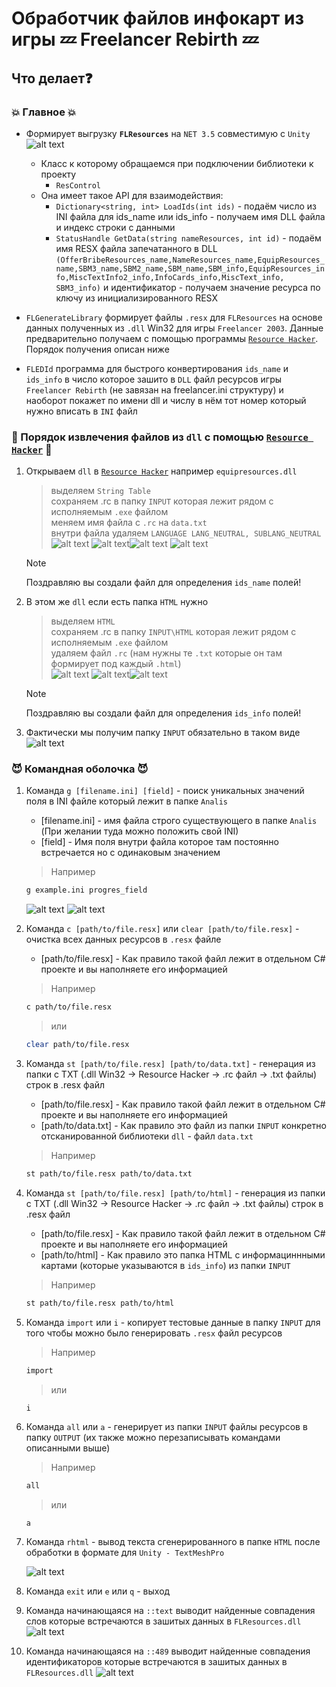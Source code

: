 # Обработчик файлов инфокарт из игры 💤 Freelancer Rebirth 💤 

## Что делает❓

### 💥 Главное 💥

- Формирует выгрузку **`FLResources`** на `NET 3.5` совместимую с `Unity`
![alt text](Media/dlls.png)
    - Класс к которому обращаемся при подключении библиотеки к проекту
        - `ResControl`
    - Она имеет такое API для взаимодействия:
        - `Dictionary<string, int> LoadIds(int ids)` - подаём число из INI файла для ids_name или ids_info - получаем имя DLL файла и индекс строки с данными
        - `StatusHandle GetData(string nameResources, int id)` - подаём имя RESX файла запечатанного в DLL `(OfferBribeResources_name,NameResources_name,EquipResources_name,SBM3_name,SBM2_name,SBM_name,SBM_info,EquipResources_info,MiscTextInfo2_info,InfoCards_info,MiscText_info, SBM3_info)` и идентификатор - получаем значение ресурса по ключу из инициализированного RESX

- `FLGenerateLibrary` формирует файлы `.resx` для `FLResources` на основе данных полученных из `.dll` Win32 для игры `Freelancer 2003`. Данные предварительно получаем с помощью программы [`Resource Hacker`](Soft/reshacker_setup.exe). Порядок получения описан ниже
- `FLEDId` программа для быстрого конвертирования `ids_name` и `ids_info` в число которое зашито в `DLL` файл ресурсов игры `Freelancer Rebirth` (не завязан на freelancer.ini структуру) и наоборот покажет по имени dll и числу в нём тот номер который нужно вписать в `INI` файл

### 🌟 Порядок извлечения файлов из `dll` с помощью [`Resource Hacker`](Soft/reshacker_setup.exe) 🌟

1. Открываем `dll` в [`Resource Hacker`](Soft/reshacker_setup.exe) например `equipresources.dll` 
    > выделяем `String Table` \
    > сохраняем .rc в папку `INPUT` которая лежит рядом с исполняемым `.exe` файлом \
    > меняем имя файла c `.rc` на `data.txt` \
    > внутри файла удаляем `LANGUAGE LANG_NEUTRAL, SUBLANG_NEUTRAL` \
    ![alt text](Media/res1.png) ![alt text](Media/image.png)![alt text](Media/image-1.png) ![alt text](Media/image-2.png) 

    > [!NOTE]
    > Поздравляю вы создали файл для определения `ids_name` полей!
2. В этом же `dll` если есть папка `HTML` нужно
    > выделяем `HTML` \
    > сохраняем .rc в папку `INPUT\HTML` которая лежит рядом с исполняемым `.exe` файлом \
    > удаляем файл `.rc` (нам нужны те `.txt` которые он там формирует под каждый `.html`) \
    ![alt text](Media/image-3.png) ![alt text](Media/image-4.png)![alt text](Media/image-5.png)

    > [!NOTE]
    > Поздравляю вы создали файл для определения `ids_info` полей!
3. Фактически мы получим папку `INPUT` обязательно в таком виде
    ![alt text](Media/image-6.png)

### 😈 Командная оболочка 😈

1. Команда `g [filename.ini] [field]` - поиск уникальных значений поля в INI файле который лежит в папке `Analis`
    - [filename.ini] - имя файла строго существующего в папке `Analis` (При желании туда можно положить свой INI)
    - [field] - Имя поля внутри файла которое там постоянно встречается но с одинаковым значением

    > Например
    ```sh
    g example.ini progres_field
    ```
    ![alt text](Media/image-7.png)
    ![alt text](Media/image-8.png)

2. Команда `c [path/to/file.resx]` или `clear [path/to/file.resx]` - очистка всех данных ресурсов в `.resx` файле
    - [path/to/file.resx] - Как правило такой файл лежит в отдельном C# проекте и вы наполняете его информацией
    > Например
    ```sh
    c path/to/file.resx
    ```
    > или
    ```sh
    clear path/to/file.resx
    ```

3. Команда `st [path/to/file.resx] [path/to/data.txt]` - генерация из папки с TXT (.dll Win32 -> Resource Hacker -> .rc файл -> .txt файлы) строк в .resx файл
    - [path/to/file.resx] - Как правило такой файл лежит в отдельном C# проекте и вы наполняете его информацией
    - [path/to/data.txt] - Как правило это файл из папки `INPUT` конкретно отсканированной библиотеки `dll` - файл `data.txt`

    > Например
    ```sh
    st path/to/file.resx path/to/data.txt
    ```

4. Команда `st [path/to/file.resx] [path/to/html]` - генерация из папки с TXT (.dll Win32 -> Resource Hacker -> .rc файл -> .txt файлы) строк в .resx файл
    - [path/to/file.resx] - Как правило такой файл лежит в отдельном C# проекте и вы наполняете его информацией
    - [path/to/html] - Как правило это папка HTML с информациннными картами (которые указываются в `ids_info`) из папки `INPUT`

    > Например
    ```sh
    st path/to/file.resx path/to/html
    ```

5. Команда `import` или `i` - копирует тестовые данные в папку `INPUT` для того чтобы можно было генерировать `.resx` файл ресурсов
    > Например
    ```sh
    import
    ```
    > или
    ```
    i
    ```

6. Команда `all` или `a` - генерирует из папки `INPUT` файлы ресурсов в папку `OUTPUT` (их также можно перезаписывать командами описанными выше)
    > Например
    ```sh
    all
    ```
    > или
    ```
    a
    ```

7. Команда `rhtml` - вывод текста сгенерированного в папке `HTML` после обработки в формате для `Unity - TextMeshPro`

    ![alt text](Media/image-9.png)

8. Команда `exit` или `e` или `q` - выход

9. Команда начинающаяся на `::text` выводит найденные совпадения слов которые встречаются в зашитых данных в `FLResources.dll`
    ![alt text](Media/image-10.png)

10. Команда начинающаяся на `::489` выводит найденные совпадения идентификаторов которые встречаются в зашитых данных в `FLResources.dll`
    ![alt text](Media/image-11.png)